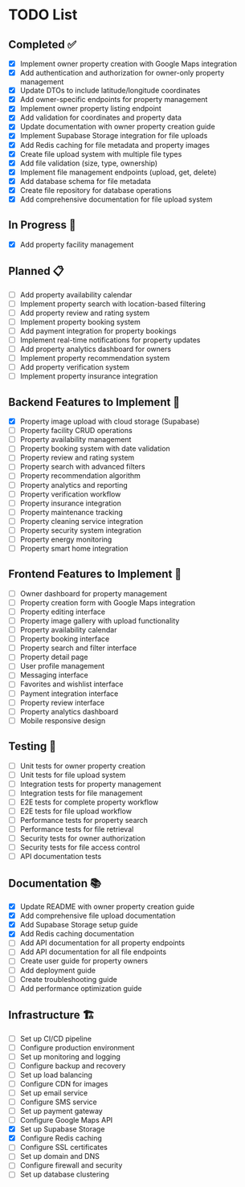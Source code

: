 # TODO List

## Completed ✅
- [x] Implement owner property creation with Google Maps integration
- [x] Add authentication and authorization for owner-only property management
- [x] Update DTOs to include latitude/longitude coordinates
- [x] Add owner-specific endpoints for property management
- [x] Implement owner property listing endpoint
- [x] Add validation for coordinates and property data
- [x] Update documentation with owner property creation guide
- [x] Implement Supabase Storage integration for file uploads
- [x] Add Redis caching for file metadata and property images
- [x] Create file upload system with multiple file types
- [x] Add file validation (size, type, ownership)
- [x] Implement file management endpoints (upload, get, delete)
- [x] Add database schema for file metadata
- [x] Create file repository for database operations
- [x] Add comprehensive documentation for file upload system

## In Progress 🔄
- [x] Add property facility management

## Planned 📋
- [ ] Add property availability calendar
- [ ] Implement property search with location-based filtering
- [ ] Add property review and rating system
- [ ] Implement property booking system
- [ ] Add payment integration for property bookings
- [ ] Implement real-time notifications for property updates
- [ ] Add property analytics dashboard for owners
- [ ] Implement property recommendation system
- [ ] Add property verification system
- [ ] Implement property insurance integration

## Backend Features to Implement 🚀
- [x] Property image upload with cloud storage (Supabase)
- [ ] Property facility CRUD operations
- [ ] Property availability management
- [ ] Property booking system with date validation
- [ ] Property review and rating system
- [ ] Property search with advanced filters
- [ ] Property recommendation algorithm
- [ ] Property analytics and reporting
- [ ] Property verification workflow
- [ ] Property insurance integration
- [ ] Property maintenance tracking
- [ ] Property cleaning service integration
- [ ] Property security system integration
- [ ] Property energy monitoring
- [ ] Property smart home integration

## Frontend Features to Implement 🎨
- [ ] Owner dashboard for property management
- [ ] Property creation form with Google Maps integration
- [ ] Property editing interface
- [ ] Property image gallery with upload functionality
- [ ] Property availability calendar
- [ ] Property booking interface
- [ ] Property search and filter interface
- [ ] Property detail page
- [ ] User profile management
- [ ] Messaging interface
- [ ] Favorites and wishlist interface
- [ ] Payment integration interface
- [ ] Property review interface
- [ ] Property analytics dashboard
- [ ] Mobile responsive design

## Testing 🧪
- [ ] Unit tests for owner property creation
- [ ] Unit tests for file upload system
- [ ] Integration tests for property management
- [ ] Integration tests for file management
- [ ] E2E tests for complete property workflow
- [ ] E2E tests for file upload workflow
- [ ] Performance tests for property search
- [ ] Performance tests for file retrieval
- [ ] Security tests for owner authorization
- [ ] Security tests for file access control
- [ ] API documentation tests

## Documentation 📚
- [x] Update README with owner property creation guide
- [x] Add comprehensive file upload documentation
- [x] Add Supabase Storage setup guide
- [x] Add Redis caching documentation
- [ ] Add API documentation for all property endpoints
- [ ] Add API documentation for all file endpoints
- [ ] Create user guide for property owners
- [ ] Add deployment guide
- [ ] Create troubleshooting guide
- [ ] Add performance optimization guide

## Infrastructure 🏗️
- [ ] Set up CI/CD pipeline
- [ ] Configure production environment
- [ ] Set up monitoring and logging
- [ ] Configure backup and recovery
- [ ] Set up load balancing
- [ ] Configure CDN for images
- [ ] Set up email service
- [ ] Configure SMS service
- [ ] Set up payment gateway
- [ ] Configure Google Maps API
- [x] Set up Supabase Storage
- [x] Configure Redis caching
- [ ] Configure SSL certificates
- [ ] Set up domain and DNS
- [ ] Configure firewall and security
- [ ] Set up database clustering 